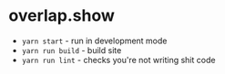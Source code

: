 # overlap.show

- `yarn start` - run in development mode
- `yarn run build` - build site
- `yarn run lint` - checks you're not writing shit code
